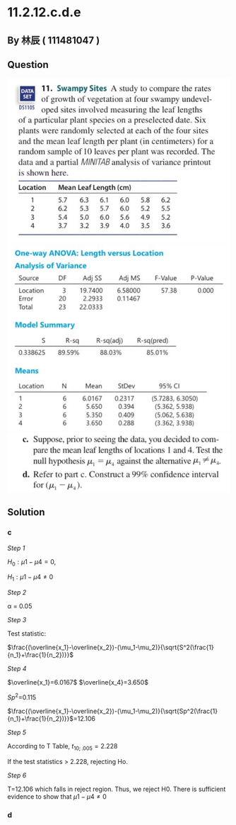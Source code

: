 # 11.2.12.c.d.e

## By 林辰 ( 111481047 )

## Question

![image](https://github.com/HWTeng-Course/202402-Statistics/blob/main/Images/S__41779227%20-%20%E8%A4%87%E8%A3%BD.jpg)
![image](https://github.com/HWTeng-Course/202402-Statistics/blob/main/Images/S__41779228.jpg)
![image](https://github.com/HWTeng-Course/202402-Statistics/blob/main/Images/S__41779229.jpg)
## Solution
### c

*Step 1*

$H_0: μ1 - μ4 = 0$,

$H_1: μ1 - μ4 ≠ 0$

*Step 2*

α = 0.05

*Step 3*

Test statistic:

$\frac{(\overline{x_1}-\overline{x_2})-(\mu_1-\mu_2)}{\sqrt{S^2(\frac{1}{n_1}+\frac{1}{n_2})}}$

*Step 4*

$\overline{x_1}=6.0167$   $\overline{x_4}=3.650$

${Sp^2}$=0.115

$\frac{(\overline{x_1}-\overline{x_2})-(\mu_1-\mu_2)}{\sqrt{Sp^2(\frac{1}{n_1}+\frac{1}{n_2})}}$=12.106

*Step 5*

According to T Table, $t_{10;.005} = 2.228$ 

If the test statistics > 2.228, rejecting Ho.

*Step 6*

T=12.106 which falls in reject region. Thus, we reject H0. There is sufficient evidence to show that $μ1 - μ4 ≠ 0$

### d





